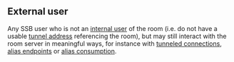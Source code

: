 <!--
SPDX-FileCopyrightText: 2021 Andre 'Staltz' Medeiros

SPDX-License-Identifier: CC-BY-4.0
-->

## External user

Any SSB user who is not an [internal user](Internal%20user.md) of the room (i.e. do not have a usable [tunnel address](../Participation/Tunnel%20addresses.md) referencing the room), but may still interact with the room server in meaningful ways, for instance with [tunneled connections](../Participation/Tunneled%20connection.md), [alias endpoints](../Alias/Web%20endpoint.md) or [alias consumption](../Alias/Alias%20consumption.md).